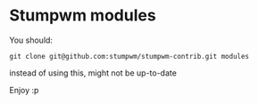 # Stumpwm modules

You should:

    git clone git@github.com:stumpwm/stumpwm-contrib.git modules 

instead of using this, might not be up-to-date

Enjoy :p
